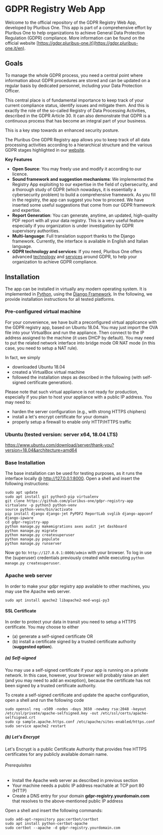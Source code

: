 # GDPR Registry Web App
Welcome to the official repository of the GDPR Registry Web App, developed by Pluribus One. This app is part of a comprehensive effort by Pluribus One to help organizations to achieve General Data Protection Regulation (GDPR) compliance. More information can be found on the official website [https://gdpr.pluribus-one.it](https://gdpr.pluribus-one.it/en).

## Goals
To manage the whole GDPR process, you need a central point where information about GDPR procedures are stored and can be updated on a regular basis by dedicated personnel, including your Data Protection Officer. 

This central place is of fundamental importance to keep track of your current compliance status, identify issues and mitigate them. And this is exactly the role of the so-called Registry of Data Processing Activities, described in the GDPR Article 30. It can also demonstrate that GDPR is a continuous process that has become an integral part of your business. 

This is a key step towards an enhanced security posture.

The Pluribus One GDPR Registry app allows you to keep track of all data processing activities according to a hierarchical structure and the various GDPR stages highlighted in our [website](https://gdpr.pluribus-one.it/en/data_audit).

**Key Features**
* **Open Source**: You may freely use and modify it according to our licence.
* **Sound framework and suggestion mechanisms**: We implemented the Registry App exploiting to our expertise in the field of cybersecurity, and a thorough study of GDPR (which nowadays, it is essentially a cybersecurity problem) to build a comprehensive framework. As you fill in the registry, the app can suggest you how to proceed. We have inserted some useful suggestions that come from our GDPR framework and expertise.
* **Report Generation**: You can generate, anytime, an updated, high-quality PDF report with all your data registry. This is a very useful feature especially if you organization is under investigation by GDPR supervisory authorities.
* **Multi-language**: Full translation support thanks to the Django framework. Currently, the interface is available in English and Italian language.
* **GDPR technology and services**: If you need, Pluribus One offers advanced [technology](https://gdpr.pluribus-one.it/en/technology) and [services](https://gdpr.pluribus-one.it/en/services) around GDPR, to help your organization to achieve GDPR compliance.

## Installation
The app can be installed in virtually any modern operating system. It is implemented in [Python](https://www.python.org), using the [Django Framework](https://www.djangoproject.com). In the following, we provide installation instructions for all tested platforms.

### Pre-configured virtual machine
For your convenience, we have built a preconfigured virtual applicance with the GDPR registry app, based on Ubuntu 18.04.
You may just import the OVA file into your VirtualBox and run the appliance. Then connect to the IP address assigned to the machine (it uses DHCP by default). You may need to put the related network interface into bridge mode OR NAT mode (in this case, you need to setup a NAT rule).

In fact, we simply

* downloaded Ubuntu 18.04
* created a VirtualBox virtual machine
* followed the installation steps as described in the following (with self-signed certificate generation).

Please note that such virtual appliance is not ready for production, especially if you plan to host your appliance with a public IP address. You may need to:

* harden the server configuration (e.g., with strong HTTPS chiphers) 
* install a let's encrypt certificate for your domain
* properly setup a firewall to enable only HTTP/HTTPS traffic

### Ubuntu (tested version: server x64, 18.04 LTS)
https://www.ubuntu.com/download/server/thank-you?version=18.04&architecture=amd64

### Base Installation
The base installation can be used for testing purposes, as it runs the interface
locally @ http://127.0.0.1:8000. Open a shell and insert the following instructions:

    sudo apt update
    sudo apt install git python3-pip virtualenv
    git clone https://github.com/pluribus-one/gdpr-registry-app
    virtualenv -p python3 python-venv
    source python-venv/bin/activate
    pip install django django-jet PyPDF2 ReportLab svglib django-appconf django-ipware
    cd gdpr-registry-app
    python manage.py makemigrations axes audit jet dashboard
    python manage.py migrate
    python manage.py createsuperuser
    python manage.py populate
    python manage.py runserver

Now go to: `http://127.0.0.1:8000/admin` with your browser. To log in use the (superuser) credentials previously created while executing `python manage.py createsuperuser`.

### Apache web server
In order to make your gdpr registry app available to other machines, you may use the Apache web server.

    sudo apt install apache2 libapache2-mod-wsgi-py3

#### SSL Certificate
In order to protect your data in transit you need to setup a HTTPS certificate. You may choose to either 
* (a) generate a self-signed certificate OR 
* (b) install a certificate signed by a trusted certificate authority (**suggested option**).

##### (a) Self-signed
You may use a self-signed certificate if your app is running on a private network. In this case, however, your browser will probably raise an alert (and you may need to add an exception), because the certificate has not been signed by a trusted certificate authority. 

To create a self-signed certificate and update the apache configuration, open a shell and run the following code
    
    sudo openssl req -x509 -nodes -days 3650 -newkey rsa:2048 -keyout /etc/ssl/private/apache-selfsigned.key -out /etc/ssl/certs/apache-selfsigned.crt
    sudo cp sample.apache.https.conf /etc/apache/sites-enabled/https.conf
    sudo service apache2 restart

##### (b) Let's Encrypt
Let's Encrypt is a public Certificate Authority that provides free HTTPS certificates for any publicly available domain name.

###### Prerequisites
* Install the Apache web server as described in previous section
* Your machine needs a public IP address reachable at TCP port 80 (HTTP)
* Create a DNS entry for your domain **gdpr-registry.yourdomain.com** that resolves to the above-mentioned public IP address

Open a shell and insert the following commands:

    sudo add-apt-repository ppa:certbot/certbot
    sudo apt install python-certbot-apache
    sudo certbot --apache -d gdpr-registry.yourdomain.com

